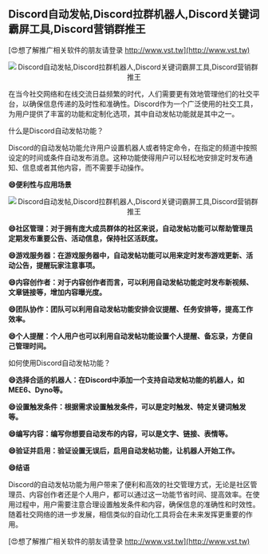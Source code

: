 ## **Discord自动发帖,Discord拉群机器人,Discord关键词霸屏工具,Discord营销群推王**

[😍想了解推广相关软件的朋友请登录 http://www.vst.tw](http://www.vst.tw)

 <center><img src="https://vst.tw/MP4/tuiguang/png/6.png" alt="Discord自动发帖,Discord拉群机器人,Discord关键词霸屏工具,Discord营销群推王"></center>

在当今社交网络和在线交流日益频繁的时代，人们需要更有效地管理他们的社交平台，以确保信息传递的及时性和准确性。Discord作为一个广泛使用的社交工具，为用户提供了丰富的功能和定制化选项，其中自动发帖功能就是其中之一。

什么是Discord自动发帖功能？

Discord的自动发帖功能允许用户设置机器人或者特定命令，在指定的频道中按照设定的时间或条件自动发布消息。这种功能使得用户可以轻松地安排定时发布通知、信息或者其他内容，而不需要手动操作。

**😄便利性与应用场景**

 <center><img src="https://vst.tw/MP4/tuiguang/png/4.png" alt="Discord自动发帖,Discord拉群机器人,Discord关键词霸屏工具,Discord营销群推王"></center>

**😄社区管理：对于拥有庞大成员群体的社区来说，自动发帖功能可以帮助管理员定期发布重要公告、活动信息，保持社区活跃度。**

**😄游戏服务器：在游戏服务器中，自动发帖功能可以用来定时发布游戏更新、活动公告，提醒玩家注意事项。**

**😄内容创作者：对于内容创作者而言，可以利用自动发帖功能定时发布新视频、文章链接等，增加内容曝光度。**

**😄团队协作：团队可以利用自动发帖功能安排会议提醒、任务安排等，提高工作效率。**

**😄个人提醒：个人用户也可以利用自动发帖功能设置个人提醒、备忘录，方便自己管理时间。**

如何使用Discord自动发帖功能？

**😄选择合适的机器人：在Discord中添加一个支持自动发帖功能的机器人，如MEE6、Dyno等。**

**😄设置触发条件：根据需求设置触发条件，可以是定时触发、特定关键词触发等。**

**😄编写内容：编写你想要自动发布的内容，可以是文字、链接、表情等。**

**😄验证并启用：验证设置无误后，启用自动发帖功能，让机器人开始工作。**

**😄结语**

Discord的自动发帖功能为用户带来了便利和高效的社交管理方式，无论是社区管理员、内容创作者还是个人用户，都可以通过这一功能节省时间、提高效率。在使用过程中，用户需要注意合理设置触发条件和内容，确保信息的准确性和时效性。随着社交网络的进一步发展，相信类似的自动化工具将会在未来发挥更重要的作用。

[😍想了解推广相关软件的朋友请登录 http://www.vst.tw](http://www.vst.tw)



